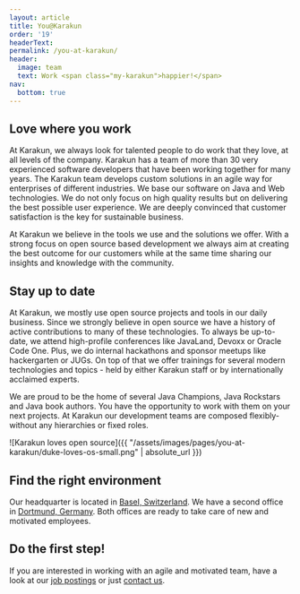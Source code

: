 ```yaml
---
layout: article
title: You@Karakun
order: '19'
headerText: 
permalink: /you-at-karakun/
header:
  image: team
  text: Work <span class="my-karakun">happier!</span>
nav:
  bottom: true
---
```


## Love where you work
At Karakun, we always look for talented people to do work that they love, at all levels of the company.
Karakun has a team of more than 30 very experienced software developers that have been working together for many years. The Karakun team develops custom solutions in an agile way for enterprises of different industries. We base our software on Java and Web technologies. We do not only focus on high quality results but on delivering the best possible user experience. We are deeply convinced that customer satisfaction is the key for sustainable business.

At Karakun we believe in the tools we use and the solutions we offer. With a strong focus on open source based development we always aim at creating the best outcome for our customers while at the same time sharing our insights and knowledge with the community.

## Stay up to date
At Karakun, we mostly use open source projects and tools in our daily business. Since we strongly believe in open source we have a history of active contributions to many of these technologies.
To always be up-to-date, we attend high-profile conferences like JavaLand, Devoxx or Oracle Code One. Plus, we do internal hackathons and sponsor meetups like hackergarten or JUGs. On top of that we offer trainings for several modern technologies and topics - held by either Karakun staff or by internationally acclaimed experts.

We are  proud to be the home of several Java Champions, Java Rockstars and Java book authors. You  have the opportunity to work with them on your next projects. At Karakun our development teams are composed flexibly- without any hierarchies or fixed roles. 

![Karakun loves open source]({{ "/assets/images/pages/you-at-karakun/duke-loves-os-small.png" | absolute_url }})

## Find the right environment
Our headquarter is located in [Basel, Switzerland](https://www.google.com/maps/place/Karakun+AG/@47.5560423,7.5830238,17z/data=!3m1!4b1!4m5!3m4!1s0x4791b964d4499a5b:0x3c0e6bdb3503d901!8m2!3d47.5560387!4d7.5852125). We have a second office in [Dortmund, Germany](https://www.google.com/maps/place/Selkamp+12,+44287+Dortmund/@51.499891,7.5656977,17z/data=!3m1!4b1!4m5!3m4!1s0x47b9169eff1bcd2d:0xd6046623ea550456!8m2!3d51.4998877!4d7.5678864). Both offices are ready to take care of new and motivated employees.

## Do the first step!
If you are interested in working with an agile and motivated team, have a look at our [job postings](https://karakun.com/jobs/) or just [contact us](mailto:you@karakun.com).
